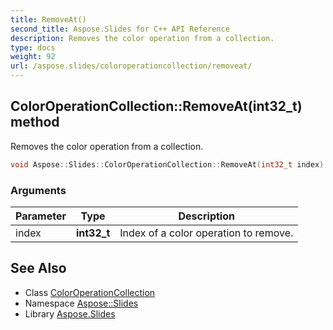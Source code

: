 ```yaml
---
title: RemoveAt()
second_title: Aspose.Slides for C++ API Reference
description: Removes the color operation from a collection.
type: docs
weight: 92
url: /aspose.slides/coloroperationcollection/removeat/
---
```

## ColorOperationCollection::RemoveAt(int32_t) method


Removes the color operation from a collection.

```cpp
void Aspose::Slides::ColorOperationCollection::RemoveAt(int32_t index) override
```


### Arguments

| Parameter | Type | Description |
| --- | --- | --- |
| index | **int32_t** | Index of a color operation to remove. |

## See Also

* Class [ColorOperationCollection](../)
* Namespace [Aspose::Slides](../../)
* Library [Aspose.Slides](../../../)